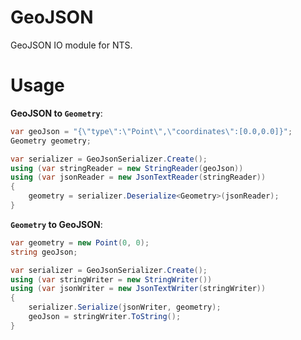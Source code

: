 # GeoJSON
GeoJSON IO module for NTS. 

# Usage

**GeoJSON to `Geometry`**:

```c#
var geoJson = "{\"type\":\"Point\",\"coordinates\":[0.0,0.0]}";
Geometry geometry;

var serializer = GeoJsonSerializer.Create();
using (var stringReader = new StringReader(geoJson))
using (var jsonReader = new JsonTextReader(stringReader))
{
    geometry = serializer.Deserialize<Geometry>(jsonReader);
}
```

**`Geometry` to GeoJSON**:

```c#
var geometry = new Point(0, 0);
string geoJson;

var serializer = GeoJsonSerializer.Create();
using (var stringWriter = new StringWriter())
using (var jsonWriter = new JsonTextWriter(stringWriter))
{
    serializer.Serialize(jsonWriter, geometry);
    geoJson = stringWriter.ToString();
}
```
